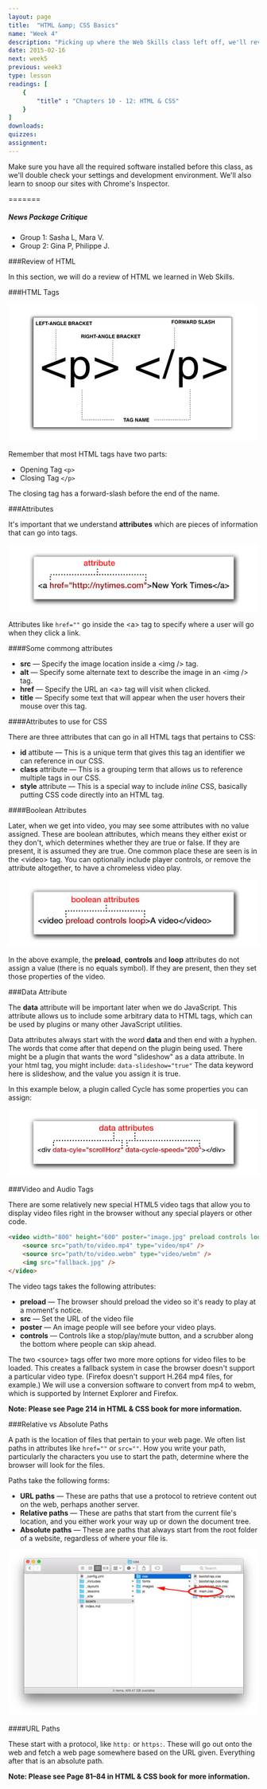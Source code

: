 ```yaml
---
layout: page
title:  "HTML &amp; CSS Basics"
name: "Week 4"
description: "Picking up where the Web Skills class left off, we'll review HTML tags, nesting, and attributes. We'll also review basic CSS selectors and properties."
date: 2015-02-16
next: week5
previous: week3
type: lesson
readings: [
    {
        "title" : "Chapters 10 - 12: HTML & CSS"
    }
]
downloads: 
quizzes: 
assignment: 
---
```


Make sure you have all the required software installed before this class, as we'll double check your settings and development environment. We'll also learn to snoop our sites with Chrome's Inspector.

=======
<h5>News Package Critique</h5>
<ul>
    <li>Group 1: Sasha L, Mara V.</li>
    <li>Group 2: Gina P, Philippe J.</li>
</ul>

###Review of HTML 

In this section, we will do a review of HTML we learned in Web Skills. 

###HTML Tags

<img src="../assets/images/html-tags.jpg" class="img-responsive left-block" alt="HTML tags" />

Remember that most HTML tags have two parts:

* Opening Tag <code>&lt;p&gt;</code>
* Closing Tag <code>&lt;/p&gt;</code>

The closing tag has a forward-slash before the end of the name.

###Attributes

It's important that we understand **attributes** which are pieces of information that can go into tags.

<img src="../assets/images/attribute.jpg" class="img-responsive left-block" alt="An attribute in a single tag" />

Attributes like `href=""` go inside the &lt;a&gt; tag to specify where a user will go when they click a link.

####Some commong attributes

* **src** — Specify the image location inside a &lt;img /&gt; tag.
* **alt** — Specify some alternate text to describe the image in an &lt;img /&gt; tag.
* **href** — Specify the URL an &lt;a&gt; tag will visit when clicked.
* **title** — Specify some text that will appear when the user hovers their mouse over this tag.

####Attributes to use for CSS

There are three attributes that can go in all HTML tags that pertains to CSS:

* **id** attibute — This is a unique term that gives this tag an identifier we can reference in our CSS.
* **class** attribute — This is a grouping term that allows us to reference multiple tags in our CSS.
* **style** attribute — This is a special way to include *inline* CSS, basically putting CSS code directly into an HTML tag.

####Boolean Attributes

Later, when we get into video, you may see some attributes with no value assigned. These are boolean attributes, which means they either exist or they don't, which determines whether they are true or false. If they are present, it is assumed they are true. One common place these are seen is in the &lt;video&gt; tag. You can optionally include player controls, or remove the attribute altogether, to have a chromeless video play.

<img src="../assets/images/attribute-with-no-value.jpg" class="img-responsive left-block" alt="attributes with no value" />

In the above example, the **preload**, **controls** and **loop** attributes do not assign a value (there is no equals symbol). If they are present, then they set those properties of the video.


###Data Attribute

The **data** attribute will be important later when we do JavaScript. This attribute allows us to include some arbitrary data to HTML tags, which can be used by plugins or many other JavaScript utilities.

Data attributes always start with the word **data** and then end with a hyphen. The words that come after that depend on the plugin being used. There might be a plugin that wants the word "slideshow" as a data attribute. In your html tag, you might include: `data-slideshow="true"` The data keyword here is slideshow, and the value you assign it is true. 

In this example below, a plugin called Cycle has some properties you can assign:

<img src="/assets/images/attributes-data.jpg" class="img-responsive left-block" alt="data attributes" />


###Video and Audio Tags

There are some relatively new special HTML5 video tags that allow you to display video files right in the browser without any special players or other code. 

```html
<video width="800" height="600" poster="image.jpg" preload controls loop>
	<source src="path/to/video.mp4" type="video/mp4" />
	<source src="path/to/video.webm" type="video/webm" />
	<img src="fallback.jpg" />
</video>
```

The video tags takes the following attributes:

* **preload** — The browser should preload the video so it's ready to play at a moment's notice.
* **src** — Set the URL of the video file
* **poster** — An image people will see before your video plays.
* **controls** — Controls like a stop/play/mute button, and a scrubber along the bottom where people can skip ahead.

The two &lt;source&gt; tags offer two more more options for video files to be loaded. This creates a fallback system in case the browser doesn't support a particular video type. (Firefox doesn't support H.264 mp4 files, for example.) We will use a conversion software to convert from mp4 to webm, which is supported by Internet Explorer and Firefox.

**Note: Please see Page 214 in HTML &amp; CSS book for more information.**

###Relative vs Absolute Paths

A path is the location of files that pertain to your web page. We often list paths in attributes like `href=""` or `src=""`. How you write your path, particularly the characters you use to start the path, determine where the browser will look for the files.

Paths take the following forms:

* **URL paths** — These are paths that use a protocol to retrieve content out on the web, perhaps another server.
* **Relative paths** — These are paths that start from the current file's location, and you either work your way up or down the document tree.
* **Absolute paths** — These are paths that always start from the root folder of a website, regardless of where your file is.

<img src="../assets/images/folder-structure.jpg" class="img-responsive left-block" alt="folder structure" />

####URL Paths

These start with a protocol, like `http:` or `https:`. These will go out onto the web and fetch a web page somewhere based on the URL given. Everything after that is an absolute path.

**Note: Please see Page 81–84 in HTML &amp; CSS book for more information.**


